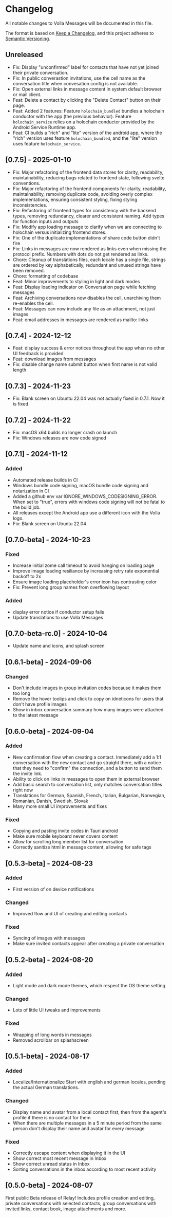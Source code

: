 # Changelog
All notable changes to Volla Messages will be documented in this file.

The format is based on [Keep a Changelog](https://keepachangelog.com/en/1.0.0/),
and this project adheres to [Semantic Versioning](https://semver.org/spec/v2.0.0.html).

## Unreleased

- Fix: Display "unconfirmed" label for contacts that have not yet joined their private conversation.
- Fix: In public converastion invitations, use the cell name as the conversation title when convesation config is not available.
- Fix: Open external links in message content in system default browser or mail client.
- Feat: Delete a contact by clicking the "Delete Contact" button on their page.
- Feat: Added 2 features: Feature `holochain_bundled` bundles a holochain conductor with the app (the previous behavior). Feature `holochain_service` relies on a holochain conductor provided by the Android Service Runtime app.
- Feat: CI builds a "rich" and "lite" version of the android app, where the "rich" version uses feature `holochain_bundled`, and the "lite" version uses feature `holochain_service`.

## [0.7.5] - 2025-01-10

- Fix: Major refactoring of the frontend data stores for clarity, readability, maintainability, reducing bugs related to frontend state, following svelte conventions.
- Fix: Major refactoring of the frontend components for clarity, readability, maintainability, removing duplicate code, avoiding overly complex implementations, ensuring consistent styling, fixing styling inconsistencies.
- Fix: Refactoring of frontend types for consistency with the backend types, removing redundancy, clearer and consistent naming. Add types for function inputs and outputs
- Fix: Modify app loading message to clarify when we are connecting to holochain versus initializing frontend stores.
- Fix: One of the duplicate implementations of share code button didn't fire
- Fix: Links in messages are now rendered as links even when missing the protocol prefix. Numbers with dots do not get rendered as links.
- Chore: Cleanup of translations files, each locale has a single file, strings are ordered by key alphabetically, redundant and unused strings have been removed.
- Chore: formatting of codebase
- Feat: Minor improvements to styling in light and dark modes
- Feat: Display loading indicator on Conversation page while fetching messages
- Feat: Archiving conversations now disables the cell, unarchiving them re-enables the cell.
- Feat: Messages can now include any file as an attachment, not just images
- Feat: email addresses in messages are rendered as mailto: links

## [0.7.4] - 2024-12-12

- Feat: display success & error notices throughout the app when no other UI feedback is provided
- Feat: download images from messages
- Fix: disable change name submit button when first name is not valid length

## [0.7.3] - 2024-11-23
- Fix: Blank screen on Ubuntu 22.04 was not actually fixed in 0.7.1. Now it is fixed.

## [0.7.2] - 2024-11-22
- Fix: macOS x64 builds no longer crash on launch
- Fix: Windows releases are now code signed

## [0.7.1] - 2024-11-12

### Added
- Automated release builds in CI
- Windows bundle code signing, macOS bundle code signing and notarization in CI
- Added a github env var IGNORE_WINDOWS_CODESIGNING_ERROR. When set to "true", errors with windows code signing will not be fatal to the build job.
- All releases except the Android app use a different icon with the Volla logo.
- Fix: Blank screen on Ubuntu 22.04

## [0.7.0-beta] - 2024-10-23

### Fixed
- Increase initial zome call timeout to avoid hanging on loading page
- Improve image loading resiliance by increasing retry rate exponential backoff to 2x
- Ensure image loading placeholder's error icon has contrasting color
- Fix: Prevent long group names from overflowing layout

### Added
- display error notice if conductor setup fails
- Update translations to use Volla Messages

## [0.7.0-beta-rc.0] - 2024-10-04

- Update name and icons, and splash screen

## [0.6.1-beta] - 2024-09-06

### Changed
- Don't include images in group invitation codes because it makes them too long
- Remove the hover toolips and click to copy on idneticons for users that don't have profile images
- Show in inbox conversation summary how many images were attached to the latest message

## [0.6.0-beta] - 2024-09-04

### Added
- New confirmation flow when creating a contact. Immediately add a 1:1 conversation with the new contact and go straight there, with a notice that they need to "confirm" the connection, and a button to send them the invite link.
- Ability to click on links in messages to open them in external browser
- Add basic search to conversation list, only matches conversation titles right now
- Translations for German, Spanish, French, Italian, Bulgarian, Norwegian, Romanian, Danish, Swedish, Slovak
- Many more small UI improvements and fixes

### Fixed
- Copying and pasting invite codes in Tauri android
- Make sure mobile keyboard never covers content
- Allow for scrolling long member list for conversation
- Correctly sanitize html in message content, allowing for safe tags

## [0.5.3-beta] - 2024-08-23

### Added
- First version of on device notifications

### Changed
- Improved flow and UI of creating and editing contacts

### Fixed
- Syncing of images with messages
- Make sure invited contacts appear after creating a private conversation

## [0.5.2-beta] - 2024-08-20

### Added
- Light mode and dark mode themes, which respect the OS theme setting

### Changed
- Lots of little UI tweaks and improvements

### Fixed
- Wrapping of long words in messages
- Removed scrollbar on splashscreen

## [0.5.1-beta] - 2024-08-17

### Added
- Localize/Internationalize  Start with english and german locales, pending the actual German translations.

### Changed
- Display name and avatar from a local contact first, then from the agent's profile if there is no contact for them
- When there are multiple messages in a 5 minute period from the same person don't display their name and avatar for every message

### Fixed
- Correctly escape content when displaying it in the UI
- Show correct most recent message in Inbox
- Show correct unread status in Inbox
- Sorting conversations in the inbox according to most recent activity

## [0.5.0-beta] - 2024-08-07
First public Beta release of Relay! Includes profile creation and editing, private conversations with selected contacts, group conversations with invited links, contact book, image attachments and more.